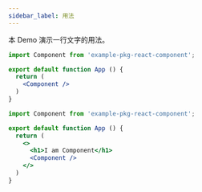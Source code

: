 ```yaml
---
sidebar_label: 用法
---
```


本 Demo 演示一行文字的用法。

```jsx preview
import Component from 'example-pkg-react-component';

export default function App () {
  return (
    <Component />
  )
}
```

```jsx preview
import Component from 'example-pkg-react-component';

export default function App () {
  return (
    <>
      <h1>I am Component</h1>
      <Component />
    </>
  )
}
```
